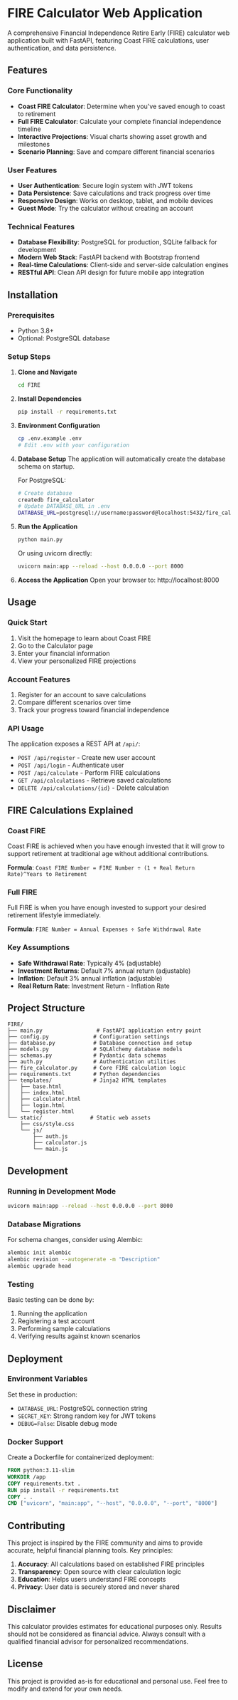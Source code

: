 # FIRE Calculator Web Application

A comprehensive Financial Independence Retire Early (FIRE) calculator web application built with FastAPI, featuring Coast FIRE calculations, user authentication, and data persistence.

## Features

### Core Functionality
- **Coast FIRE Calculator**: Determine when you've saved enough to coast to retirement
- **Full FIRE Calculator**: Calculate your complete financial independence timeline
- **Interactive Projections**: Visual charts showing asset growth and milestones
- **Scenario Planning**: Save and compare different financial scenarios

### User Features
- **User Authentication**: Secure login system with JWT tokens
- **Data Persistence**: Save calculations and track progress over time
- **Responsive Design**: Works on desktop, tablet, and mobile devices
- **Guest Mode**: Try the calculator without creating an account

### Technical Features
- **Database Flexibility**: PostgreSQL for production, SQLite fallback for development
- **Modern Web Stack**: FastAPI backend with Bootstrap frontend
- **Real-time Calculations**: Client-side and server-side calculation engines
- **RESTful API**: Clean API design for future mobile app integration

## Installation

### Prerequisites
- Python 3.8+
- Optional: PostgreSQL database

### Setup Steps

1. **Clone and Navigate**
   ```bash
   cd FIRE
   ```

2. **Install Dependencies**
   ```bash
   pip install -r requirements.txt
   ```

3. **Environment Configuration**
   ```bash
   cp .env.example .env
   # Edit .env with your configuration
   ```

4. **Database Setup**
   The application will automatically create the database schema on startup.
   
   For PostgreSQL:
   ```bash
   # Create database
   createdb fire_calculator
   # Update DATABASE_URL in .env
   DATABASE_URL=postgresql://username:password@localhost:5432/fire_calculator
   ```

5. **Run the Application**
   ```bash
   python main.py
   ```
   Or using uvicorn directly:
   ```bash
   uvicorn main:app --reload --host 0.0.0.0 --port 8000
   ```

6. **Access the Application**
   Open your browser to: http://localhost:8000

## Usage

### Quick Start
1. Visit the homepage to learn about Coast FIRE
2. Go to the Calculator page
3. Enter your financial information
4. View your personalized FIRE projections

### Account Features
1. Register for an account to save calculations
2. Compare different scenarios over time
3. Track your progress toward financial independence

### API Usage
The application exposes a REST API at `/api/`:
- `POST /api/register` - Create new user account
- `POST /api/login` - Authenticate user
- `POST /api/calculate` - Perform FIRE calculations
- `GET /api/calculations` - Retrieve saved calculations
- `DELETE /api/calculations/{id}` - Delete calculation

## FIRE Calculations Explained

### Coast FIRE
Coast FIRE is achieved when you have enough invested that it will grow to support retirement at traditional age without additional contributions.

**Formula**: `Coast FIRE Number = FIRE Number ÷ (1 + Real Return Rate)^Years to Retirement`

### Full FIRE
Full FIRE is when you have enough invested to support your desired retirement lifestyle immediately.

**Formula**: `FIRE Number = Annual Expenses ÷ Safe Withdrawal Rate`

### Key Assumptions
- **Safe Withdrawal Rate**: Typically 4% (adjustable)
- **Investment Returns**: Default 7% annual return (adjustable)
- **Inflation**: Default 3% annual inflation (adjustable)
- **Real Return Rate**: Investment Return - Inflation Rate

## Project Structure

```
FIRE/
├── main.py                 # FastAPI application entry point
├── config.py              # Configuration settings
├── database.py            # Database connection and setup
├── models.py              # SQLAlchemy database models
├── schemas.py             # Pydantic data schemas
├── auth.py                # Authentication utilities
├── fire_calculator.py     # Core FIRE calculation logic
├── requirements.txt       # Python dependencies
├── templates/             # Jinja2 HTML templates
│   ├── base.html
│   ├── index.html
│   ├── calculator.html
│   ├── login.html
│   └── register.html
└── static/               # Static web assets
    ├── css/style.css
    └── js/
        ├── auth.js
        ├── calculator.js
        └── main.js
```

## Development

### Running in Development Mode
```bash
uvicorn main:app --reload --host 0.0.0.0 --port 8000
```

### Database Migrations
For schema changes, consider using Alembic:
```bash
alembic init alembic
alembic revision --autogenerate -m "Description"
alembic upgrade head
```

### Testing
Basic testing can be done by:
1. Running the application
2. Registering a test account
3. Performing sample calculations
4. Verifying results against known scenarios

## Deployment

### Environment Variables
Set these in production:
- `DATABASE_URL`: PostgreSQL connection string
- `SECRET_KEY`: Strong random key for JWT tokens
- `DEBUG=False`: Disable debug mode

### Docker Support
Create a Dockerfile for containerized deployment:
```dockerfile
FROM python:3.11-slim
WORKDIR /app
COPY requirements.txt .
RUN pip install -r requirements.txt
COPY . .
CMD ["uvicorn", "main:app", "--host", "0.0.0.0", "--port", "8000"]
```

## Contributing

This project is inspired by the FIRE community and aims to provide accurate, helpful financial planning tools. Key principles:

1. **Accuracy**: All calculations based on established FIRE principles
2. **Transparency**: Open source with clear calculation logic
3. **Education**: Helps users understand FIRE concepts
4. **Privacy**: User data is securely stored and never shared

## Disclaimer

This calculator provides estimates for educational purposes only. Results should not be considered as financial advice. Always consult with a qualified financial advisor for personalized recommendations.

## License

This project is provided as-is for educational and personal use. Feel free to modify and extend for your own needs.